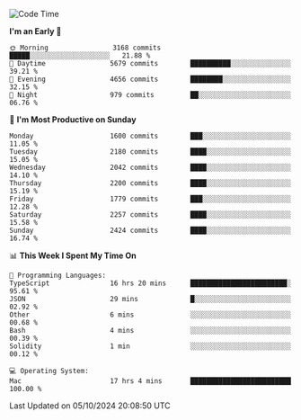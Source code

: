 <!--START_SECTION:waka-->
![Code Time](http://img.shields.io/badge/Code%20Time-4%2C416%20hrs%2023%20mins-blue)

**I'm an Early 🐤** 

```text
🌞 Morning                3168 commits        █████░░░░░░░░░░░░░░░░░░░░   21.88 % 
🌆 Daytime                5679 commits        ██████████░░░░░░░░░░░░░░░   39.21 % 
🌃 Evening                4656 commits        ████████░░░░░░░░░░░░░░░░░   32.15 % 
🌙 Night                  979 commits         ██░░░░░░░░░░░░░░░░░░░░░░░   06.76 % 
```
📅 **I'm Most Productive on Sunday** 

```text
Monday                   1600 commits        ███░░░░░░░░░░░░░░░░░░░░░░   11.05 % 
Tuesday                  2180 commits        ████░░░░░░░░░░░░░░░░░░░░░   15.05 % 
Wednesday                2042 commits        ████░░░░░░░░░░░░░░░░░░░░░   14.10 % 
Thursday                 2200 commits        ████░░░░░░░░░░░░░░░░░░░░░   15.19 % 
Friday                   1779 commits        ███░░░░░░░░░░░░░░░░░░░░░░   12.28 % 
Saturday                 2257 commits        ████░░░░░░░░░░░░░░░░░░░░░   15.58 % 
Sunday                   2424 commits        ████░░░░░░░░░░░░░░░░░░░░░   16.74 % 
```


📊 **This Week I Spent My Time On** 

```text
💬 Programming Languages: 
TypeScript               16 hrs 20 mins      ████████████████████████░   95.61 % 
JSON                     29 mins             █░░░░░░░░░░░░░░░░░░░░░░░░   02.92 % 
Other                    6 mins              ░░░░░░░░░░░░░░░░░░░░░░░░░   00.68 % 
Bash                     4 mins              ░░░░░░░░░░░░░░░░░░░░░░░░░   00.39 % 
Solidity                 1 min               ░░░░░░░░░░░░░░░░░░░░░░░░░   00.12 % 

💻 Operating System: 
Mac                      17 hrs 4 mins       █████████████████████████   100.00 % 
```


 Last Updated on 05/10/2024 20:08:50 UTC
<!--END_SECTION:waka-->
